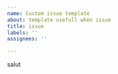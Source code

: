 ```yaml
---
name: Custom issue template
about: template usefull when issue
title: issue
labels: ''
assignees: ''

---
```


salut
